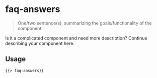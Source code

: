 # faq-answers

> One/two sentence(s), summarizing the goals/functionality of the component.

Is it a complicated component and need more description? Continue describing your component here.

## Usage

```html
{{> faq-answers}}
```

